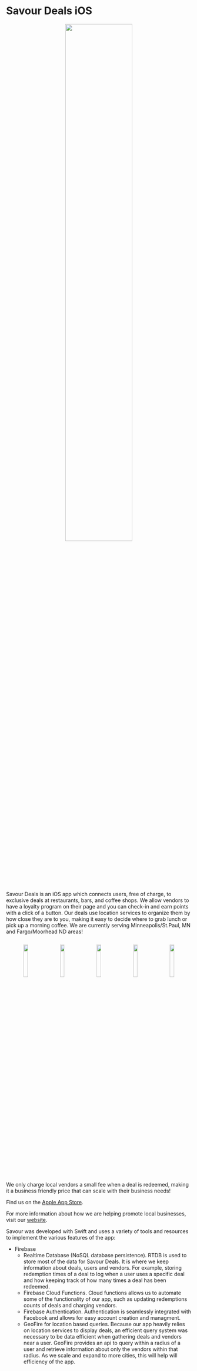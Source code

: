 # Savour Deals iOS

<span span style="display:block;text-align:center">
  <img src="https://firebasestorage.googleapis.com/v0/b/savour-deals.appspot.com/o/Savour_Deals_FullColor.png?alt=media&token=8b67f1ae-cbc5-4709-becd-844ea51b7574" width="60%">
</span>

Savour Deals is an iOS app which connects users, free of charge, to exclusive deals at restaurants, bars, and coffee shops. We allow vendors to have a loyalty program on their page and you can check-in and earn points with a click of a button. Our deals use location services to organize them by how close they are to you, making it easy to decide where to grab lunch or pick up a morning coffee. We are currently serving Minneapolis/St.Paul, MN and Fargo/Moorhead ND areas!
<br>
<br>
<span span style="display:block;text-align:center">
  <img style="padding:10px" src="https://firebasestorage.googleapis.com/v0/b/savour-deals.appspot.com/o/Assets%2FappPhotos%2FSimulator%20Screen%20Shot%20-%20iPhone%20X%20-%202018-08-21%20at%2021.20.29.png?alt=media&token=596e79df-56c0-42cf-b6cf-5447b0d9ad11" width="15%">
  <img style="padding:10px" src="https://firebasestorage.googleapis.com/v0/b/savour-deals.appspot.com/o/Assets%2FappPhotos%2FSimulator%20Screen%20Shot%20-%20iPhone%20X%20-%202018-08-21%20at%2021.39.47.png?alt=media&token=eb3a091f-c91c-4e4b-ade8-36b2253ce8f4" width="15%">
  <img style="padding:10px" src="https://firebasestorage.googleapis.com/v0/b/savour-deals.appspot.com/o/Assets%2FappPhotos%2FSimulator%20Screen%20Shot%20-%20iPhone%20X%20-%202018-08-21%20at%2021.39.53.png?alt=media&token=dea6d0bf-465b-4f40-b63a-b8cf90ff5eae" width="15%">
  <img style="padding:10px" src="https://firebasestorage.googleapis.com/v0/b/savour-deals.appspot.com/o/Assets%2FappPhotos%2FSimulator%20Screen%20Shot%20-%20iPhone%20X%20-%202018-08-21%20at%2021.40.10.png?alt=media&token=7951e85f-26f7-4ff0-980b-76e2dc34365d" width="15%">
  <img style="padding:10px" src="https://firebasestorage.googleapis.com/v0/b/savour-deals.appspot.com/o/Assets%2FappPhotos%2FSimulator%20Screen%20Shot%20-%20iPhone%20X%20-%202018-08-21%20at%2021.40.15.png?alt=media&token=0bc45445-70e1-43ea-8849-5435dc4805fc" width="15%">
</span>
<br>
<br>

We only charge local vendors a small fee when a deal is redeemed, making it a business friendly price that can scale with their business needs! 

Find us on the [Apple App Store](https://itunes.apple.com/us/app/savour-deals/id1294994353?ls=1&mt=8).

For more information about how we are helping promote local businesses, visit our [website](https://www.savourdeals.com/).

Savour was developed with Swift and uses a variety of tools and resources to implement the various features of the app:
- Firebase 
	- Realtime Database (NoSQL database persistence). RTDB is used to store most of the data for Savour Deals. It is where we keep information about deals, users and vendors. For example, storing redemption times of a deal to log when a user uses a specific deal and how keeping track of how many times a deal has been redeemed.
	- Firebase Cloud Functions. Cloud functions allows us to automate some of the functionality of our app, such as updating redemptions counts of deals and charging vendors.
	- Firebase Authentication. Authentication is seamlessly integrated with Facebook and allows for easy account creation and managment.
	- GeoFire for location based queries. Because our app heavily relies on location services to display deals, an efficient query system was necessary to be data efficient when gathering deals and vendors near a user. GeoFire provides an api to query within a radius of a user and retrieve information about only the vendors within that radius. As we scale and expand to more cities, this will help will efficiency of the app.
